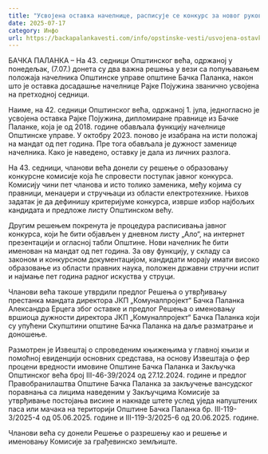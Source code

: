 ```yaml
---
title: "Усвојена оставка начелнице, расписује се конкурс за новог руководиоца управе"
date: 2025-07-17
category: Инфо
url: https://backapalankavesti.com/info/opstinske-vesti/usvojena-ostavka-nacelnice-konkurs-za-novog-rukovodioca-uprave/
---
```


БАЧКА ПАЛАНКА – На 43. седници Општинског већа, одржаној у понедељак, (7.07.) донета су два важна решења у вези са попуњавањем положаја начелника Општинске управе општине Бачка Паланка, након што је оставка досадашње начелнице Рајке Појужина званично усвојена на претходној седници.

Наиме, на 42. седници Општинског већа, одржаној 1. јула, једногласно је усвојена оставка Рајке Појужина, дипломиране правнице из Бачке Паланке, која је од 2018. године обављала функцију начелнице Општинске управе. У октобру 2023. поново је изабрана на исти положај на мандат од пет година. Пре тога обављала је дужност заменице начелника. Како је наведено, оставку је дала из личних разлога.

На 43. седници, чланови већа донели су решење о образовању конкурсне комисије која ће спровести поступак јавног конкурса. Комисију чини пет чланова и исто толико заменика, међу којима су правници, менаџери и стручњаци из области електротехнике. Њихов задатак је да дефинишу критеријуме конкурса, изврше избор најбољих кандидата и предложе листу Општинском већу.

Другим решењем покренута је процедура расписивања јавног конкурса, који ће бити објављен у дневном листу „Ало“, на интернет презентацији и огласној табли Општине. Нови начелник ће бити именован на мандат од пет година. За ову функцију, у складу са законом и конкурсном документацијом, кандидати морају имати високо образовање из области правних наука, положен државни стручни испит и најмање пет година радног искуства у струци.

Чланови већа такоше утврдили предлог Решења о утврђивању престанка мандата директора ЈКП „Комуналпројект“ Бачка Паланка Александра Ерцега због оставке и предлог Решења о именовању вршиоца дужности директора ЈКП „Комуналпројект“ Бачка Паланка који су упућени Скупштини општине Бачка Паланка на даље разматрање и доношење.

Размотрен је Извештај о спроведеним књижењима у главној књизи и помоћној евиденцији основних средстава, на основу Извештаја о фер процени вредности имовине Општине Бачка Паланка и Закључка Општинског већа број III-46-39/2024 од 27.12.2024. године и предлог Правобранилаштва Општине Бачка Паланка за закључење вансудског поравнања са лицима наведеним у Закључцима Комисије за утврђивање постојања висине и накнаде штете услед уједа напуштених паса или мачака на територији Општине Бачка Паланка бр. III-119-3/2025-4 од 05.06.2025. године и III-119-3/2025-6 од 20.06.2025. године.

Чланови већа су донели Решење о разрешењу као и решење и именовању Комисије за грађевинско земљиште.

